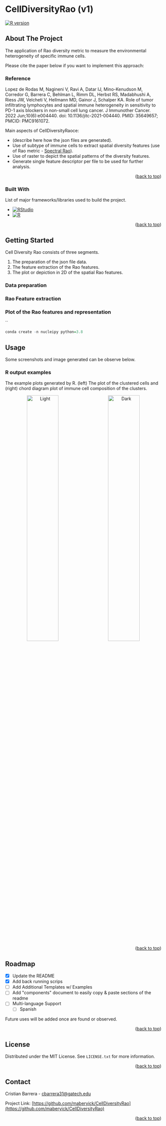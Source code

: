 # CellDiversityRao (v1)
<a name="readme-top"></a>

<!-- PROJECT SHIELDS -->
<!-- https://github.com/Ileriayo/markdown-badges -->
[![R version](https://img.shields.io/badge/R%3E%3D-4.2.3-6666ff.svg)](https://cran.r-project.org/)

<!-- ABOUT THE PROJECT -->
## About The Project

The application of Rao diversity metric to measure the environmental heterogeneity of specific immune cells.

Please cite the paper below if you want to implement this approach:
### Reference

Lopez de Rodas M, Nagineni V, Ravi A, Datar IJ, Mino-Kenudson M, Corredor G, Barrera C, Behlman L, Rimm DL, Herbst RS, Madabhushi A, Riess JW, Velcheti V, Hellmann MD, Gainor J, Schalper KA. Role of tumor infiltrating lymphocytes and spatial immune heterogeneity in sensitivity to PD-1 axis blockers in non-small cell lung cancer. J Immunother Cancer. 2022 Jun;10(6):e004440. doi: 10.1136/jitc-2021-004440. PMID: 35649657; PMCID: PMC9161072.


Main aspects of CellDiversityRaoce:
* (describe here how the json files are generated).
* Use of subtype of immune cells to extract spatial diversity features (use of Rao metric - [Spectral Rao](https://github.com/mattmar/spectralrao)).
* Use of raster to depict the spatial patterns of the diversity features.
* Generate single feature descriptor per file to be used for further analysis.

<p align="right">(<a href="#readme-top">back to top</a>)</p>

### Built With

List of major frameworks/libraries used to build the project.

* [![RStudio](https://img.shields.io/badge/RStudio-4285F4?style=for-the-badge&logo=rstudio&logoColor=white)](https://posit.co/downloads/)
* [![R](https://img.shields.io/badge/r-%23276DC3.svg?style=for-the-badge&logo=r&logoColor=white)](https://cran.r-project.org/)

<p align="right">(<a href="#readme-top">back to top</a>)</p>

<!-- GETTING STARTED -->
## Getting Started

Cell Diversity Rao consists of three segments. 

1. The preparation of the json file data.
2. The feature extraction of the Rao features.
3. The plot or depiction in 2D of the spatial Rao features.

### Data preparation

### Rao Feature extraction

### Plot of the Rao features and representation
   ``
   ```R
   conda create -n nucleipy python=3.8
   ```
<!-- USAGE EXAMPLES -->
## Usage

Some screenshots and image generated can be observe below.

<!-- _For more examples, please refer to the [Documentation](https://example.com)_ -->

### R output examples

The example plots generated by R. (left) The plot of the clustered cells and (right) chord diagram plot of immune cell composition of the clusters.

<p align="center">
  <img alt="Light" src="https://github.com/maberyick/PhenoTIL_V1/blob/main/output/R/Rplots/Rplots-3.png" width="45%">
&nbsp; &nbsp; &nbsp; &nbsp;
  <img alt="Dark" src="https://github.com/maberyick/PhenoTIL_V1/blob/main/output/R/Rplots/Rplots-6.png" width="45%">
</p>

<p align="right">(<a href="#readme-top">back to top</a>)</p>

<!-- ROADMAP -->
## Roadmap

- [x] Update the README
- [x] Add back running scrips
- [ ] Add Additional Templates w/ Examples
- [ ] Add "components" document to easily copy & paste sections of the readme
- [ ] Multi-language Support
    - [ ] Spanish

Future uses will be added once are found or observed.

<!-- See the [open issues](https://github.com/othneildrew/Best-README-Template/issues) for a full list of proposed features (and known issues). -->

<p align="right">(<a href="#readme-top">back to top</a>)</p>

<!-- LICENSE -->
## License

Distributed under the MIT License. See `LICENSE.txt` for more information.

<p align="right">(<a href="#readme-top">back to top</a>)</p>

<!-- CONTACT -->
## Contact

Cristian Barrera - cbarrera31@gatech.edu

Project Link: [https://github.com/maberyick/CellDiversityRao](https://github.com/maberyick/CellDiversityRao)

<p align="right">(<a href="#readme-top">back to top</a>)</p>


<!-- MARKDOWN LINKS & IMAGES -->
<!-- https://www.markdownguide.org/basic-syntax/#reference-style-links -->
[contributors-shield]: https://img.shields.io/github/contributors/othneildrew/Best-README-Template.svg?style=for-the-badge
[contributors-url]: https://github.com/othneildrew/Best-README-Template/graphs/contributors
